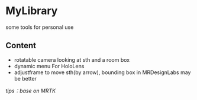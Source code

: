 # MyLibrary
some tools for personal use
## Content ##
- rotatable camera looking at sth and a room box
- dynamic menu For HoloLens
- adjustframe to move sth(by arrow), bounding box in MRDesignLabs may be better

*tips：base on MRTK*
